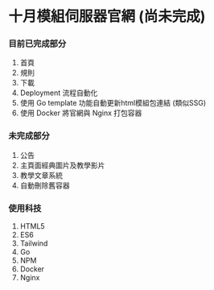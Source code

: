 # 十月模組伺服器官網 (尚未完成)
### 目前已完成部分
1. 首頁
2. 規則
3. 下載
4. Deployment 流程自動化
5. 使用 Go template 功能自動更新html模組包連結 (類似SSG)
6. 使用 Docker 將官網與 Nginx 打包容器
### 未完成部分
1. 公告
2. 主頁面經典圖片及教學影片
3. 教學文章系統
4. 自動刪除舊容器
### 使用科技
1. HTML5
2. ES6
3. Tailwind
4. Go
5. NPM
6. Docker
7. Nginx

